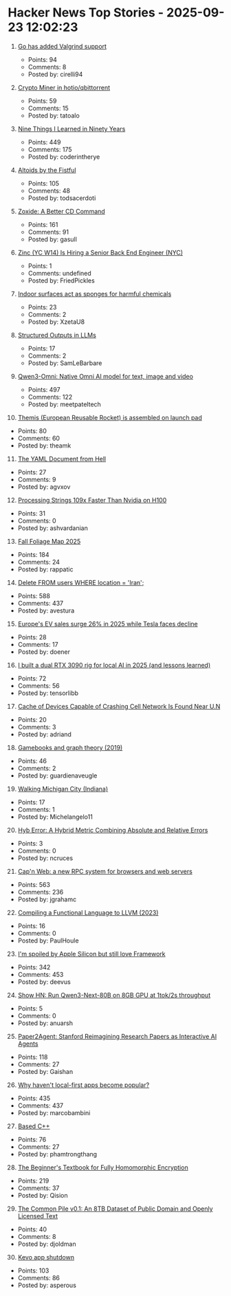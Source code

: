 # Hacker News Top Stories - 2025-09-23 12:02:23

1. [Go has added Valgrind support](https://go-review.googlesource.com/c/go/+/674077)
   - Points: 94
   - Comments: 8
   - Posted by: cirelli94

2. [Crypto Miner in hotio/qbittorrent](https://apogliaghi.com/2025/09/crypto-miner-in-hotio/qbittorrent/)
   - Points: 59
   - Comments: 15
   - Posted by: tatoalo

3. [Nine Things I Learned in Ninety Years](http://edwardpackard.com/wp-content/uploads/2025/09/Nine-Things-I-Learned-in-Ninety-Years.pdf)
   - Points: 449
   - Comments: 175
   - Posted by: coderintherye

4. [Altoids by the Fistful](https://www.scottsmitelli.com/articles/altoids-by-the-fistful/)
   - Points: 105
   - Comments: 48
   - Posted by: todsacerdoti

5. [Zoxide: A Better CD Command](https://github.com/ajeetdsouza/zoxide)
   - Points: 161
   - Comments: 91
   - Posted by: gasull

6. [Zinc (YC W14) Is Hiring a Senior Back End Engineer (NYC)](https://app.dover.com/apply/Zinc/4d32fdb9-c3e6-4f84-a4a2-12c80018fe8f/?rs=76643084)
   - Points: 1
   - Comments: undefined
   - Posted by: FriedPickles

7. [Indoor surfaces act as sponges for harmful chemicals](https://news.uci.edu/2025/09/22/indoor-surfaces-act-as-massive-sponges-for-harmful-chemicals-uc-irvine-led-study-shows/)
   - Points: 23
   - Comments: 2
   - Posted by: XzetaU8

8. [Structured Outputs in LLMs](https://parthsareen.com/blog.html#sampling.md)
   - Points: 17
   - Comments: 2
   - Posted by: SamLeBarbare

9. [Qwen3-Omni: Native Omni AI model for text, image and video](https://github.com/QwenLM/Qwen3-Omni)
   - Points: 497
   - Comments: 122
   - Posted by: meetpateltech

10. [Themis (European Reusable Rocket) is assembled on launch pad](https://phys.org/news/2025-09-themis-pad-fully.html)
   - Points: 80
   - Comments: 60
   - Posted by: theamk

11. [The YAML Document from Hell](https://ruudvanasseldonk.com/2023/01/11/the-yaml-document-from-hell)
   - Points: 27
   - Comments: 9
   - Posted by: agvxov

12. [Processing Strings 109x Faster Than Nvidia on H100](https://ashvardanian.com/posts/stringwars-on-gpus/)
   - Points: 31
   - Comments: 0
   - Posted by: ashvardanian

13. [Fall Foliage Map 2025](https://www.explorefall.com/fall-foliage-map)
   - Points: 184
   - Comments: 24
   - Posted by: rappatic

14. [Delete FROM users WHERE location = 'Iran';](https://gist.github.com/avestura/ce2aa6e55dad783b1aba946161d5fef4)
   - Points: 588
   - Comments: 437
   - Posted by: avestura

15. [Europe's EV sales surge 26% in 2025 while Tesla faces decline](https://www.notebookcheck.net/Europe-s-EV-sales-surge-26-in-2025-while-Tesla-faces-decline.1121077.0.html)
   - Points: 28
   - Comments: 17
   - Posted by: doener

16. [I built a dual RTX 3090 rig for local AI in 2025 (and lessons learned)](https://www.llamabuilds.ai/build/portable-25l-nvlinked-dual-3090-llm-rig)
   - Points: 72
   - Comments: 56
   - Posted by: tensorlibb

17. [Cache of Devices Capable of Crashing Cell Network Is Found Near U.N](https://www.nytimes.com/2025/09/23/us/politics/secret-service-sim-cards-servers-un.html)
   - Points: 20
   - Comments: 3
   - Posted by: adriand

18. [Gamebooks and graph theory (2019)](https://notes.atomutek.org/gamebooks-and-graph-theory.html)
   - Points: 46
   - Comments: 2
   - Posted by: guardienaveugle

19. [Walking Michigan City (Indiana)](https://walkingtheworld.substack.com/p/walking-michigan-city-indiana)
   - Points: 17
   - Comments: 1
   - Posted by: Michelangelo11

20. [Hyb Error: A Hybrid Metric Combining Absolute and Relative Errors](https://arxiv.org/abs/2403.07492)
   - Points: 3
   - Comments: 0
   - Posted by: ncruces

21. [Cap'n Web: a new RPC system for browsers and web servers](https://blog.cloudflare.com/capnweb-javascript-rpc-library/)
   - Points: 563
   - Comments: 236
   - Posted by: jgrahamc

22. [Compiling a Functional Language to LLVM (2023)](https://danieljharvey.github.io/posts/2023-02-08-llvm-compiler-part-1.html)
   - Points: 16
   - Comments: 0
   - Posted by: PaulHoule

23. [I'm spoiled by Apple Silicon but still love Framework](https://simonhartcher.com/posts/2025-09-22-why-im-spoiled-by-apple-silicon-but-still-love-framework/)
   - Points: 342
   - Comments: 453
   - Posted by: deevus

24. [Show HN: Run Qwen3-Next-80B on 8GB GPU at 1tok/2s throughput](https://github.com/Mega4alik/ollm)
   - Points: 5
   - Comments: 0
   - Posted by: anuarsh

25. [Paper2Agent: Stanford Reimagining Research Papers as Interactive AI Agents](https://arxiv.org/abs/2509.06917)
   - Points: 118
   - Comments: 27
   - Posted by: Gaishan

26. [Why haven't local-first apps become popular?](https://marcobambini.substack.com/p/why-local-first-apps-havent-become)
   - Points: 435
   - Comments: 437
   - Posted by: marcobambini

27. [Based C++](https://github.com/SheafificationOfG/based-cpp)
   - Points: 76
   - Comments: 27
   - Posted by: phamtrongthang

28. [The Beginner's Textbook for Fully Homomorphic Encryption](https://arxiv.org/abs/2503.05136)
   - Points: 219
   - Comments: 37
   - Posted by: Qision

29. [The Common Pile v0.1: An 8TB Dataset of Public Domain and Openly Licensed Text](https://arxiv.org/abs/2506.05209)
   - Points: 40
   - Comments: 8
   - Posted by: djoldman

30. [Kevo app shutdown](https://www.kwikset.com/support/answers/what-does-the-kevo-app-shutdown-mean-to-my-kevo-door-lock)
   - Points: 103
   - Comments: 86
   - Posted by: asperous

